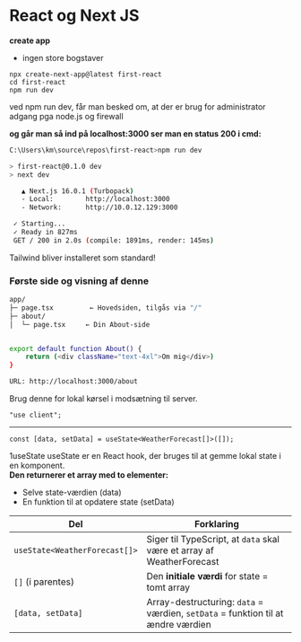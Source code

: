 # React og Next JS

**create app** 
- ingen store bogstaver

```
npx create-next-app@latest first-react
cd first-react
npm run dev
```

ved npm run dev, får man besked om, at der er brug for administrator adgang pga node.js og firewall

**og går man så ind på localhost:3000 ser man en status 200 i cmd:**

```bash
C:\Users\km\source\repos\first-react>npm run dev

> first-react@0.1.0 dev
> next dev

   ▲ Next.js 16.0.1 (Turbopack)
   - Local:        http://localhost:3000
   - Network:      http://10.0.12.129:3000

 ✓ Starting...
 ✓ Ready in 827ms
 GET / 200 in 2.0s (compile: 1891ms, render: 145ms)
```

Tailwind bliver installeret som standard!

### Første side og visning af denne
```bash
app/
├─ page.tsx         ← Hovedsiden, tilgås via "/"
├─ about/
│  └─ page.tsx     ← Din About-side


export default function About() {
    return (<div className="text-4xl">Om mig</div>)
}

URL: http://localhost:3000/about
```

Brug denne for lokal kørsel i modsætning til server.
```
"use client";
```

---

```
const [data, setData] = useState<WeatherForecast[]>([]);

```

1️useState
useState er en React hook, der bruges til at gemme lokal state i en komponent.   
**Den returnerer et array med to elementer:**
- Selve state-værdien (data)
- En funktion til at opdatere state (setData)

| Del                           | Forklaring                                                                       |
| ----------------------------- | -------------------------------------------------------------------------------- |
| `useState<WeatherForecast[]>` | Siger til TypeScript, at `data` skal være et array af WeatherForecast            |
| `[]` (i parentes)             | Den **initiale værdi** for state = tomt array                                    |
| `[data, setData]`             | Array-destructuring: `data` = værdien, `setData` = funktion til at ændre værdien |

